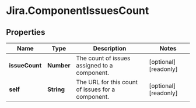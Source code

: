 # Jira.ComponentIssuesCount

## Properties

Name | Type | Description | Notes
------------ | ------------- | ------------- | -------------
**issueCount** | **Number** | The count of issues assigned to a component. | [optional] [readonly] 
**self** | **String** | The URL for this count of issues for a component. | [optional] [readonly] 


